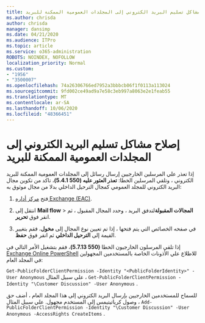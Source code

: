 ```yaml
---
title: إصلاح مشاكل تسليم البريد الكتروني إلى المجلدات العمومية الممكنة للبريد
ms.author: chrisda
author: chrisda
manager: dansimp
ms.date: 04/21/2020
ms.audience: ITPro
ms.topic: article
ms.service: o365-administration
ROBOTS: NOINDEX, NOFOLLOW
localization_priority: Normal
ms.custom:
- "1956"
- "3500007"
ms.openlocfilehash: 74a26306766ed7952a3bbbcb06f1f0113a113024
ms.sourcegitcommit: 9fd002ce49ad9a7e58c3eb997a8063e2e1feab55
ms.translationtype: MT
ms.contentlocale: ar-SA
ms.lasthandoff: 10/06/2020
ms.locfileid: "48366451"
---
```

# <a name="fix-email-delivery-issues-to-mail-enabled-public-folders"></a>إصلاح مشاكل تسليم البريد الكتروني إلى المجلدات العمومية الممكنة للبريد

إذا تعذر علي المرسلين الخارجيين إرسال رسائل إلى المجلدات العمومية الممكنة للبريد الكتروني ، وتلقي المرسلين الخطا: **تعذر العثور عليه (550 5.4.1)**، تاكد من تكوين مجال البريد الكتروني للمجلد العمومي كمجال الترحيل الداخلي بدلا من مجال موثوق به:

1. فتح [مركز أداره Exchange (EAC)](https://docs.microsoft.com/Exchange/exchange-admin-center).

2. انتقل إلى **Mail flow** \> **المجالات المقبولة**لتدفق البريد ، وحدد المجال المقبول ، ثم انقر فوق **تحرير**.

3. في صفحه الخصائص التي يتم فتحها ، إذا تم تعيين نوع المجال إلى **مخول**، فقم بتغيير القيمة إلى **الترحيل الداخلي** ثم انقر فوق **حفظ**.

إذا تلقي المرسلون الخارجيون الخطا **(550 5.7.13)**، فقم بتشغيل الأمر التالي في [Exchange Online PowerShell](https://docs.microsoft.com/powershell/exchange/exchange-online/connect-to-exchange-online-powershell/connect-to-exchange-online-powershell) للاطلاع علي الأذونات الخاصة بالمستخدمين المجهولين في المجلد العام:

`Get-PublicFolderClientPermission -Identity "<PublicFolderIdentity>" -User Anonymous` علي سبيل المثال ، `Get-PublicFolderClientPermission -Identity "\Customer Discussion" -User Anonymous` .

للسماح للمستخدمين الخارجيين بإرسال البريد الكتروني إلى هذا المجلد العام ، أضف حق وصول كرياتيتيمس إلى المستخدم مجهول. علي سبيل المثال ، `Add-PublicFolderClientPermission -Identity "\Customer Discussion" -User Anonymous -AccessRights CreateItems` .
